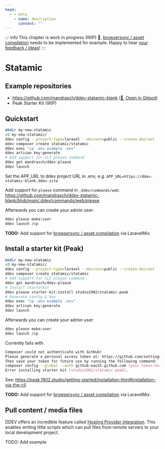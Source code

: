 ```yaml
---
head:
  - - meta
    - name: description
      content: ""
---
```


::: info
This chapter is work in progress (WIP) 🚧, [browsersync / asset compilation](https://github.com/tyler36/ddev-browsersync#laravel-mix-example) needs to be implemented for example. Happy to hear [your feedback / ideas](https://github.com/mandrasch/my-ddev-lab/issues)!
:::

# Statamic

## Example repositories

- https://github.com/mandrasch/ddev-statamic-blank ([🚀&nbsp; Open in Gitpod](https://gitpod.io/#https://github.com/mandrasch/ddev-statamic-blank/))
- Peak Starter Kit (WIP)

## Quickstart

```bash
mkdir my-new-statamic
cd my-new-statamic/
ddev config --project-type=laravel --docroot=public --create-docroot
ddev composer create statamic/statamic
ddev exec "cp .env.example .env"
ddev artisan key:generate
# Add support for CLI please command
ddev get mandrasch/ddev-please
ddev launch
```

Set the APP_URL to ddev project URL in .env, e.g. `APP_URL=https://ddev-statamic-blank.ddev.site`

Add support for `please` command in `.ddev/commands/web`:
https://github.com/mandrasch/ddev-statamic-blank/blob/main/.ddev/commands/web/please

Afterwards you can create your admin user:

```bash
ddev please make:user
ddev launch /cp
```

**TODO:** Add support for [browsersync / asset compilation](https://github.com/tyler36/ddev-browsersync#laravel-mix-example) via LaravelMix.

## Install a starter kit (Peak)

```bash
mkdir my-new-statamic
cd my-new-statamic/
ddev config --project-type=laravel --docroot=public --create-docroot
ddev composer create statamic/statamic
# Add support for CLI please command
ddev get mandrasch/ddev-please
# Install starterkit 
ddev please starter-kit:install studio1902/statamic-peak
# Generate config & key
ddev exec "cp .env.example .env"
ddev artisan key:generate
ddev launch
```

Afterwards you can create your admin user:

```bash
ddev please make:user
ddev launch /cp
```

Currently fails with

```bash
Composer could not authenticate with GitHub!
Please generate a personal access token at: https://github.com/settings/tokens/new
Then save your token for future use by running the following command:
composer config --global --auth github-oauth.github.com [your-token-here]
Error installing starter kit [studio1902/statamic-peak].
```

See: https://peak.1902.studio/getting-started/installation.html#installation-via-the-cli

**TODO:** Add support for [browsersync / asset compilation](https://github.com/tyler36/ddev-browsersync#laravel-mix-example) via LaravelMix.


## Pull content / media files

DDEV offers an incredible feature called [Hosting Provider Integration](https://ddev.readthedocs.io/en/stable/users/providers/provider-introduction/). This enables writing little scripts which can pull files from remote servers to your local development project.

TODO: Add example
